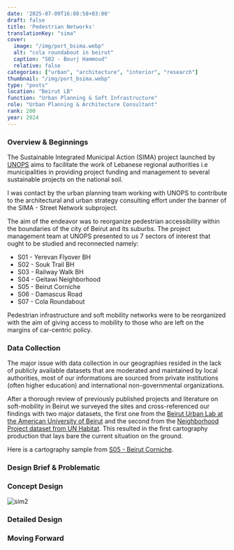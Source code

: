 ```yaml
---
date: '2025-07-09T16:08:58+03:00'
draft: false
title: 'Pedestrian Networks'
translationKey: "sima"
cover:
  image: "/img/port_bsima.webp"
  alt: "cola roundabout in beirut"
  caption: "S02 - Bourj Hammoud"
  relative: false 
categories: ["urban", "architecture", "interior", "research"]
thumbnail: "/img/port_bsima.webp"
type: "posts"
location: "Beirut LB"
function: "Urban Planning & Soft Infrastructure"
role: "Urban Planning & Architecture Consultant"
rank: 200
year: 2024
---
```

### Overview & Beginnings

The Sustainable Integrated Municipal Action (SIMA) project launched by [UNOPS](https://lebanon.un.org/en/227264-unops-launches-two-call-proposals-lebanon) aims to facilitate the work of Lebanese regional authorities i.e municipalities in providing project funding and management to several sustainable projects on the national soil.

I was contact by the urban planning team working with UNOPS to contribute to the architectural and urban strategy consulting effort under the banner of the SIMA - Street Network subproject.

The aim of the endeavor was to reorganize pedestrian accessibility within the boundaries of the city of Beirut and its suburbs. The project management team at UNOPS presented to us 7 sectors of interest that ought to be studied and reconnected namely:

- S01 - Yerevan Flyover BH 
- S02 - Souk Trail BH
- S03 - Railway Walk BH
- S04 - Geitawi Neighborhood
- S05 - Beirut Corniche
- S06 -  Damascus Road
- S07 - Cola Roundabout

Pedestrian infrastructure and soft mobility networks were to be reorganized with the aim of giving access to mobility to those who are left on the margins of car-centric policy.
### Data Collection

The major issue with data collection in our geographies resided in the lack of publicly available datasets that are moderated and maintained by local authorities, most of our informations are sourced from private institutions (often higher education) and international non-governmental organizations.

After a thorough review of previously published projects and literature on soft-mobility in Beirut we surveyed the sites and cross-referenced our findings with two major datasets, the first one from the [Beirut Urban Lab at the American University of Beirut](https://beiruturbanlab.com/) and the second from the [Neighborhood Project dataset from UN Habitat](https://lebanonportal.unhabitat.org). This resulted in the first cartography production that lays bare the current situation on the ground.

Here is a cartography sample from [S05 - Beirut Corniche](/img/sima_1_bc.pdf).

### Design Brief & Problematic


### Concept Design

![sim2](/img/sim2.png)

### Detailed Design

### Moving Forward



